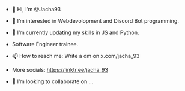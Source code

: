 - 👋 Hi, I’m @Jacha93
- 👀 I’m interested in Webdevolopment and Discord Bot programming.
- 🌱 I’m currently updating my skills in JS and Python.
- Software Engineer trainee.
- 📫 How to reach me: Write a dm on x.com/jacha_93
- More socials: https://linktr.ee/jacha_93


- 💞️ I’m looking to collaborate on ...

<!---
Jacha93/Jacha93 is a ✨ special ✨ repository because its `README.md` (this file) appears on your GitHub profile.
You can click the Preview link to take a look at your changes.
--->
